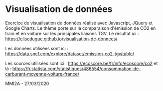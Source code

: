 # Visualisation de données

Exercice de visualisation de données réalisé avec Javascript, JQuery et Google Charts.
Le thème porte sur la comparaison d'émission de CO2 en train et en voiture sur les principales liaisons TGV.
Le résultat ici : https://elisedugue.github.io/visualisation-de-donnees/

Les données utilisées sont ici : https://data.sncf.com/explore/dataset/emission-co2-tgv/table/

Les sources utilisées sont ici : https://ecoscore.be/fr/info/ecoscore/co2
et là : https://fr.statista.com/statistiques/486554/consommation-de-carburant-moyenne-voiture-france/


MMI2A - 27/03/2020
